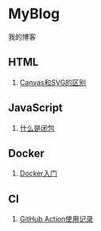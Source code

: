 # MyBlog
我的博客

## HTML
1. [Canvas和SVG的区别](https://github.com/beikeliu/MyBlog/issues/1)

## JavaScript
1. [什么是闭包](https://github.com/beikeliu/MyBlog/issues/3)
## Docker
1. [Docker入门](https://github.com/beikeliu/docker-learning)

## CI
1. [GitHub Action使用记录](https://github.com/beikeliu/MyBlog/issues/2)
